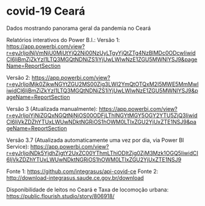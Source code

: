 # covid-19 Ceará
Dados mostrando panorama geral da pandemia no Ceará

Relatórios interativos do Power B.I.:
Versão 1: https://app.powerbi.com/view?r=eyJrIjoiNjVmNjU0MjUtYjQ2Ni00NzUyLTgyYjQtZTg4NzBlMDc0ODcwIiwidCI6IjBmZjZkYzI1LTQ3MGQtNDNiZS1iYjUwLWIwNzE1ZGU5MWNlYSJ9&pageName=ReportSection

Versão 2: https://app.powerbi.com/view?r=eyJrIjoiMjk0ZjkwNGYtZGU2MS00Zjg3LWI2YmQtOTQxM2I5MWE5MmMwIiwidCI6IjBmZjZkYzI1LTQ3MGQtNDNiZS1iYjUwLWIwNzE1ZGU5MWNlYSJ9&pageName=ReportSection

Versão 3 (Atualizada manualmente): https://app.powerbi.com/view?r=eyJrIjoiYjNiZGQxNGQtNjNjOS00ODFjLThlNGYtMGY5OGY2YTU5ZjQ3IiwidCI6IjVkZDZhYTUxLWUwNDktNGRiOS1hOWM0LTIxZGU2YjUxZTE1NSJ9&pageName=ReportSection

Versão 3.7 (Atualizada automaticamente uma vez por dia, via Power BI Service): https://app.powerbi.com/view?r=eyJrIjoiNDk5YjdhZjgtY2UxZC00YThmLThiODItZjg0ZjM3Mzk1OGQ5IiwidCI6IjVkZDZhYTUxLWUwNDktNGRiOS1hOWM0LTIxZGU2YjUxZTE1NSJ9

Fonte 1: https://github.com/integrasus/api-covid-ce
Fonte 2: http://download-integrasus.saude.ce.gov.br/download

Disponibilidade de leitos no Ceará e Taxa de locomoção urbana:
https://public.flourish.studio/story/806918/  
